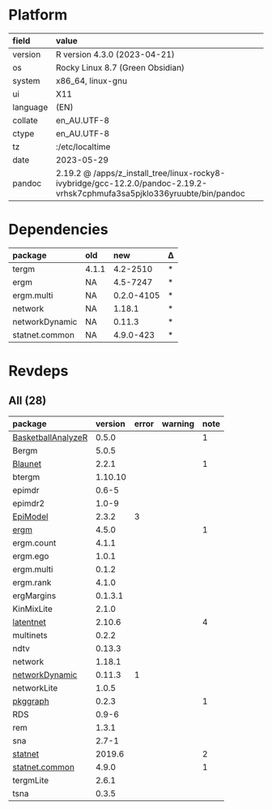 # Platform

|field    |value                                                                                                                     |
|:--------|:-------------------------------------------------------------------------------------------------------------------------|
|version  |R version 4.3.0 (2023-04-21)                                                                                              |
|os       |Rocky Linux 8.7 (Green Obsidian)                                                                                          |
|system   |x86_64, linux-gnu                                                                                                         |
|ui       |X11                                                                                                                       |
|language |(EN)                                                                                                                      |
|collate  |en_AU.UTF-8                                                                                                               |
|ctype    |en_AU.UTF-8                                                                                                               |
|tz       |:/etc/localtime                                                                                                           |
|date     |2023-05-29                                                                                                                |
|pandoc   |2.19.2 @ /apps/z_install_tree/linux-rocky8-ivybridge/gcc-12.2.0/pandoc-2.19.2-vrhsk7cphmufa3sa5pjklo336yruubte/bin/pandoc |

# Dependencies

|package        |old   |new        |Δ  |
|:--------------|:-----|:----------|:--|
|tergm          |4.1.1 |4.2-2510   |*  |
|ergm           |NA    |4.5-7247   |*  |
|ergm.multi     |NA    |0.2.0-4105 |*  |
|network        |NA    |1.18.1     |*  |
|networkDynamic |NA    |0.11.3     |*  |
|statnet.common |NA    |4.9.0-423  |*  |

# Revdeps

## All (28)

|package            |version |error |warning |note |
|:------------------|:-------|:-----|:-------|:----|
|[BasketballAnalyzeR](problems.md#basketballanalyzer)|0.5.0   |      |        |1    |
|Bergm              |5.0.5   |      |        |     |
|[Blaunet](problems.md#blaunet)|2.2.1   |      |        |1    |
|btergm             |1.10.10 |      |        |     |
|epimdr             |0.6-5   |      |        |     |
|epimdr2            |1.0-9   |      |        |     |
|[EpiModel](problems.md#epimodel)|2.3.2   |3     |        |     |
|[ergm](problems.md#ergm)|4.5.0   |      |        |1    |
|ergm.count         |4.1.1   |      |        |     |
|ergm.ego           |1.0.1   |      |        |     |
|ergm.multi         |0.1.2   |      |        |     |
|ergm.rank          |4.1.0   |      |        |     |
|ergMargins         |0.1.3.1 |      |        |     |
|KinMixLite         |2.1.0   |      |        |     |
|[latentnet](problems.md#latentnet)|2.10.6  |      |        |4    |
|multinets          |0.2.2   |      |        |     |
|ndtv               |0.13.3  |      |        |     |
|network            |1.18.1  |      |        |     |
|[networkDynamic](problems.md#networkdynamic)|0.11.3  |1     |        |     |
|networkLite        |1.0.5   |      |        |     |
|[pkggraph](problems.md#pkggraph)|0.2.3   |      |        |1    |
|RDS                |0.9-6   |      |        |     |
|rem                |1.3.1   |      |        |     |
|sna                |2.7-1   |      |        |     |
|[statnet](problems.md#statnet)|2019.6  |      |        |2    |
|[statnet.common](problems.md#statnetcommon)|4.9.0   |      |        |1    |
|tergmLite          |2.6.1   |      |        |     |
|tsna               |0.3.5   |      |        |     |

